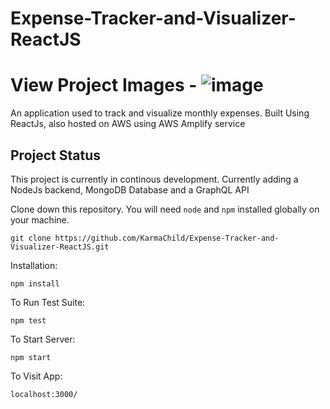 # Expense-Tracker-and-Visualizer-ReactJS

# View Project Images - ![image](https://user-images.githubusercontent.com/74791365/176264926-39b96001-a47c-49e6-82ec-c5d3ca80354e.png)


An application used to track and visualize monthly expenses. Built Using ReactJs, also hosted on AWS using AWS Amplify service 

## Project Status

This project is currently in continous development. Currently adding a NodeJs backend, MongoDB Database and a GraphQL API

Clone down this repository. You will need `node` and `npm` installed globally on your machine.  

`git clone https://github.com/KarmaChild/Expense-Tracker-and-Visualizer-ReactJS.git`

Installation:

`npm install`  

To Run Test Suite:  

`npm test`  

To Start Server:

`npm start`  

To Visit App:

`localhost:3000/`  
